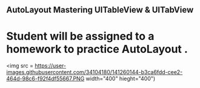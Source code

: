 ## AutoLayout Mastering UITableView & UITabView
# Student will be assigned to a homework to practice AutoLayout . 



<img src = https://user-images.githubusercontent.com/34104180/141260144-b3ca6fdd-cee2-464d-98c6-f92f4df55667.PNG width="400" hieght="400")
